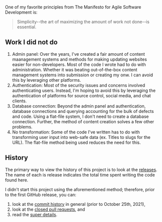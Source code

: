 One of my favorite principles from The Manifesto for Agile Software Development is:

> Simplicity--the art of maximizing the amount
> of work not done--is essential.

## Work I did not do

1. Admin panel: Over the years, I've created a fair amount of content maanagement systems and methods for making updating websites easier for non-developers. Most of the code I wrote had to do with administration. Whether it was beating out-of-the-box content management systems into submission or creating my onw. I can avoid this by leveraging other platforms.
2. Authentication:  Most of the security issues and concerns involved authenticating users. Instead, I'm hoping to avoid this by leveraging the authentication of platforms for source control, social media, and chat clients.
3. Database connection: Beyond the admin panel and authentication, database connections and querying accounting for the bulk of defects and code. Using a flat-file system, I don't need to create a database connection. Further, the method of content creation solves a few other problems.
4. No transformation: Some of the code I've written has to do with transforming user input into web-safe data (ex. Titles to slugs for the URL). The flat-file method being used reduces the need for this.

## History

The primary way to view the history of this project is to look at the [releases](https://github.com/8fold/site-joshbruce.com/releases). The name of each is release indicates the total time spent writing the code found here.

I didn't start this project using the aforementioned method; therefore, prior to the first GitHub release, you can:

1. look at the [commit history](https://github.com/8fold/site-joshbruce.com/commits/main) in general (prior to October 25th, 2021),
2. look at the [closed pull requests](https://github.com/8fold/site-joshbruce.com/pulls?q=is%3Apr+is%3Aclosed), and
3. read the [super details](https://github.com/8fold/site-joshbruce.com/blob/main/SUPER_DETAILS.md).

